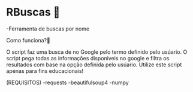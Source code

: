 # RBuscas 🔎

-Ferramenta de buscas por nome


Como funciona?🤔

O script faz uma busca de no Google pelo termo definido pelo usúario. O script pega todas as informações disponiveis no google e filtra os resultados com base na opção definida pelo usúario. Utilize este script apenas para fins educacionais!

(REQUISITOS)
 -requests
 -beautifulsoup4
 -numpy
